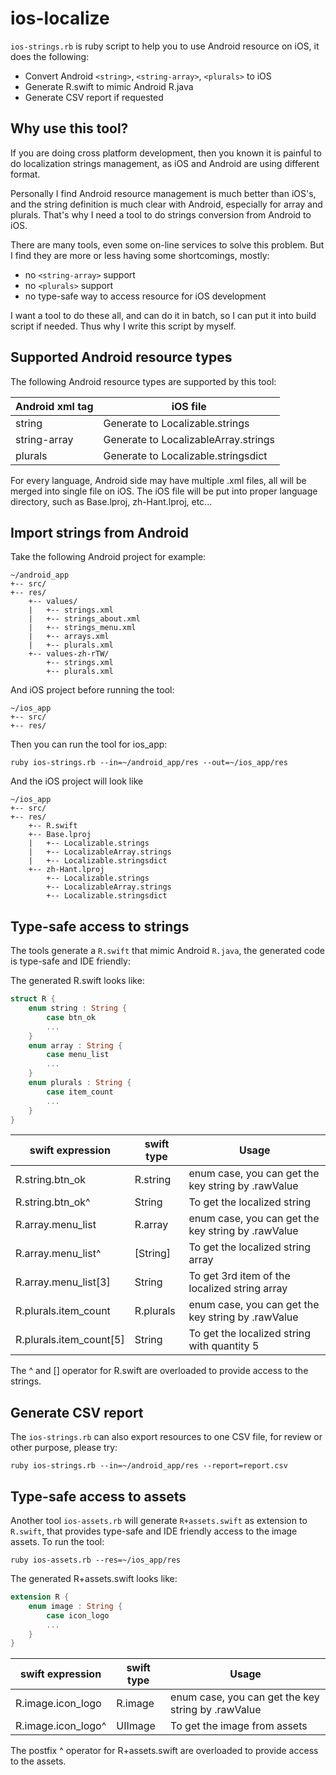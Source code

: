 ios-localize
============

`ios-strings.rb` is ruby script to help you to use Android resource on iOS, it does the following:

+ Convert Android `<string>`, `<string-array>`, `<plurals>` to iOS
+ Generate R.swift to mimic Android R.java
+ Generate CSV report if requested

Why use this tool?
------------------

If you are doing cross platform development, then you known it is painful to do
localization strings management, as iOS and Android are using different format.

Personally I find Android resource management is much better than iOS's, and
the string definition is much clear with Android, especially for array and plurals.
That's why I need a tool to do strings conversion from Android to iOS.

There are many tools, even some on-line services to solve this problem. But I find
they are more or less having some shortcomings, mostly:

+ no `<string-array>` support
+ no `<plurals>` support
+ no type-safe way to access resource for iOS development

I want a tool to do these all, and can do it in batch, so I can put it into build script
if needed. Thus why I write this script by myself.

Supported Android resource types
--------------------------------

The following Android resource types are supported by this tool:

Android xml tag | iOS file
----------------|-----------
string          | Generate to Localizable.strings
string-array    | Generate to LocalizableArray.strings
plurals         | Generate to Localizable.stringsdict

For every language, Android side may have multiple .xml files, all will be merged into
single file on iOS. The iOS file will be put into proper language directory, such as Base.lproj,
zh-Hant.lproj, etc...

Import strings from Android
---------------------------

Take the following Android project for example:

````
~/android_app
+-- src/
+-- res/
    +-- values/
    |   +-- strings.xml
    |   +-- strings_about.xml
    |   +-- strings_menu.xml
    |   +-- arrays.xml
    |   +-- plurals.xml
    +-- values-zh-rTW/
        +-- strings.xml
        +-- plurals.xml
````

And iOS project before running the tool:

````
~/ios_app
+-- src/
+-- res/
````

Then you can run the tool for ios_app:

````
ruby ios-strings.rb --in=~/android_app/res --out=~/ios_app/res
````

And the iOS project will look like

````
~/ios_app
+-- src/
+-- res/
    +-- R.swift
    +-- Base.lproj
    |   +-- Localizable.strings
    |   +-- LocalizableArray.strings
    |   +-- Localizable.stringsdict
    +-- zh-Hant.lproj
        +-- Localizable.strings
        +-- LocalizableArray.strings
        +-- Localizable.stringsdict
````

Type-safe access to strings
---------------------------

The tools generate a `R.swift` that mimic Android `R.java`, the generated code is type-safe and IDE friendly:

The generated R.swift looks like:
````swift
struct R {
    enum string : String {
        case btn_ok
        ...
    }
    enum array : String {
        case menu_list
        ...
    }
    enum plurals : String {
        case item_count
        ...
    }
}
````

swift expression        | swift type | Usage
------------------------|------------|-------
R.string.btn_ok         | R.string   | enum case, you can get the key string by .rawValue
R.string.btn_ok^        | String     | To get the localized string
R.array.menu_list       | R.array    | enum case, you can get the key string by .rawValue
R.array.menu_list^      | [String]   | To get the localized string array
R.array.menu_list[3]    | String     | To get 3rd item of the localized string array
R.plurals.item_count    | R.plurals  | enum case, you can get the key string by .rawValue
R.plurals.item_count[5] | String     | To get the localized string with quantity 5

The ^ and [] operator for R.swift are overloaded to provide access to the strings.

Generate CSV report
-------------------

The `ios-strings.rb` can also export resources to one CSV file, for review or other purpose, please try:

````
ruby ios-strings.rb --in=~/android_app/res --report=report.csv
````

Type-safe access to assets
--------------------------

Another tool `ios-assets.rb` will generate `R+assets.swift` as extension to `R.swift`, that provides type-safe and IDE
friendly access to the image assets. To run the tool:

````
ruby ios-assets.rb --res=~/ios_app/res
````

The generated R+assets.swift looks like:
```` swift
extension R {
    enum image : String {
        case icon_logo
        ...
    }
}
````

swift expression        | swift type | Usage
------------------------|------------|-------
R.image.icon_logo       | R.image    | enum case, you can get the key string by .rawValue
R.image.icon_logo^      | UIImage    | To get the image from assets

The postfix ^ operator for R+assets.swift are overloaded to provide access to the assets.
